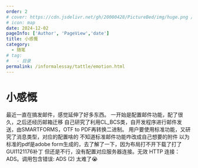 ```yaml
---
order: 2
# cover: https://cdn.jsdelivr.net/gh/20000428/PictureBed/img/huge.png //预览图
# icon: map
date: 2024-12-02
pageInfo: ['Author', 'PageView','date']
title: 小感慨
category:
  - 随笔
# tag:
#   - 目录
permalink: /informalessay/tattle/emotion.html
---
```

# 小感慨
<!-- more -->
最近一直在搞发邮件，感觉延伸了好多东西。
一开始是配置邮件功能，配了很久，之后还经历邮箱迁移
自己研究了利用CL_BCS类，自开发程序进行邮件发送，由SMARTFORMS，OTF to PDF再转换二进制。
用户要使用标准功能，又研究了消息类型，对应的配置啥的
不知道标准邮件功能咋改成自己想要的附件
以为标准的pdf是adobe form生成的，去了解了一下，因为布局打不开下载了打了GUI1121176补丁
但还是不行，没有配置对应服务器连接。无效 HTTP 连接：ADS。调用包含错误: ADS (2)
太难了:sob:


<!-- <Share /> -->